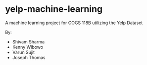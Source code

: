 # yelp-machine-learning
A machine learning project for COGS 118B utilizing the Yelp Dataset

By:
 * Shivam Sharma
 * Kenny Wibowo
 * Varun Sujit
 * Joseph Thomas
